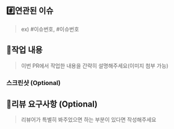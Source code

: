 ## #️⃣연관된 이슈

> ex) #이슈번호, #이슈번호

## 📝작업 내용

> 이번 PR에서 작업한 내용을 간략히 설명해주세요(이미지 첨부 가능)

### 스크린샷 (Optional)

## 💬리뷰 요구사항 (Optional)

> 리뷰어가 특별히 봐주었으면 하는 부분이 있다면 작성해주세요
